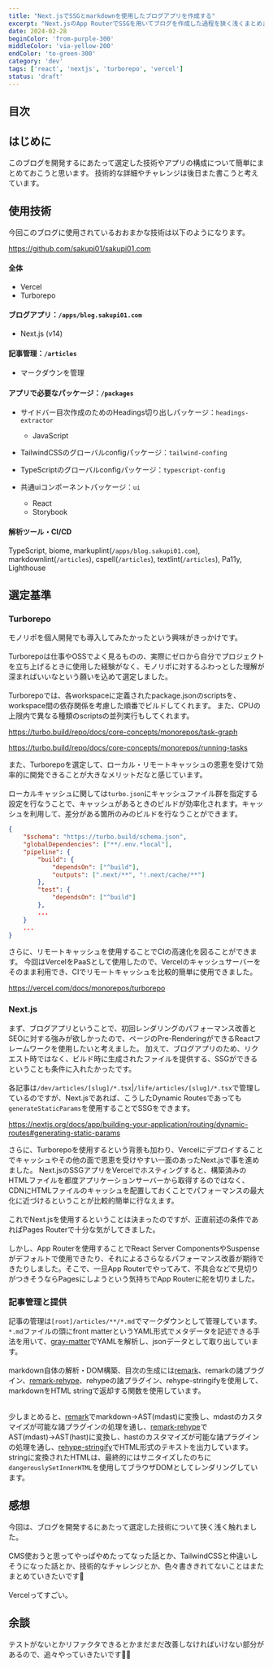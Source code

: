 ```yaml
---
title: "Next.jsでSSGとmarkdownを使用したブログアプリを作成する"
excerpt: "Next.jsのApp RouterでSSGを用いてブログを作成した過程を狭く浅くまとめます。使用技術や技術選定の話が中心です。"
date: 2024-02-28
beginColor: 'from-purple-300'
middleColor: 'via-yellow-200'
endColor: 'to-green-300'
category: 'dev'
tags: ['react', 'nextjs', 'turborepo', 'vercel']
status: 'draft'
---
```

## 目次

## はじめに

このブログを開発するにあたって選定した技術やアプリの構成について簡単にまとめておこうと思います。
技術的な詳細やチャレンジは後日また書こうと考えています。

## 使用技術

今回このブログに使用されているおおまかな技術は以下のようになります。

<https://github.com/sakupi01/sakupi01.com>

#### 全体

- Vercel
- Turborepo

#### ブログアプリ：`/apps/blog.sakupi01.com`

- Next.js (v14)

#### 記事管理：`/articles`

- マークダウンを管理

#### アプリで必要なパッケージ：`/packages`

- サイドバー目次作成のためのHeadings切り出しパッケージ：`headings-extractor`
  - JavaScript
- TailwindCSSのグローバルconfigパッケージ：`tailwind-confing`

- TypeScriptのグローバルconfigパッケージ：`typescript-config`

- 共通uiコンポーネントパッケージ：`ui`
  - React
  - Storybook

#### 解析ツール・CI/CD
<!-- textlint-disable -->
TypeScript, biome, markuplint(`/apps/blog.sakupi01.com`), markdownlint(`/articles`), cspell(`/articles`), textlint(`/articles`), Pa11y, Lighthouse
<!-- textlint-enable -->

## 選定基準

### Turborepo

モノリポを個人開発でも導入してみたかったという興味がきっかけです。
<br/>
<br/>
Turborepoは仕事やOSSでよく見るものの、実際にゼロから自分でプロジェクトを立ち上げるときに使用した経験がなく、モノリポに対するふわっとした理解が深まればいいなという願いを込めて選定しました。
<br/>
<br/>
Turborepoでは、各workspaceに定義されたpackage.jsonのscriptsを、workspace間の依存関係を考慮した順番でビルドしてくれます。
また、CPUの上限内で異なる種類のscriptsの並列実行もしてくれます。

<https://turbo.build/repo/docs/core-concepts/monorepos/task-graph>

<https://turbo.build/repo/docs/core-concepts/monorepos/running-tasks>

また、Turborepoを選定して、ローカル・リモートキャッシュの恩恵を受けて効率的に開発できることが大きなメリットだなと感じています。
<br/>
<br/>
ローカルキャッシュに関しては`turbo.json`にキャッシュファイル群を指定する設定を行なうことで、キャッシュがあるときのビルドが効率化されます。キャッシュを利用して、差分がある箇所のみのビルドを行なうことができます。

```json showLineNumbers {7} title="turbo.json"
{
    "$schema": "https://turbo.build/schema.json",
    "globalDependencies": ["**/.env.*local"],
    "pipeline": {
        "build": {
            "dependsOn": ["^build"],
            "outputs": [".next/**", "!.next/cache/**"]
        },
        "test": {
            "dependsOn": ["^build"]
        },
        ...
    }
    ...
}
```

さらに、リモートキャッシュを使用することでCIの高速化を図ることができます。
今回はVercelをPaaSとして使用したので、Vercelのキャッシュサーバーをそのまま利用でき、CIでリモートキャッシュを比較的簡単に使用できました。

<https://vercel.com/docs/monorepos/turborepo>

### Next.js

まず、ブログアプリということで、初回レンダリングのパフォーマンス改善とSEOに対する強みが欲しかったので、ページのPre-RenderingができるReactフレームワークを使用したいと考えました。
加えて、ブログアプリのため、リクエスト時ではなく、ビルド時に生成されたファイルを提供する、SSGができるということも条件に入れたかったです。
<br/>
<br/>
各記事は`/dev/articles/[slug]/*.tsx`|`/life/articles/[slug]/*.tsx`で管理しているのですが、Next.jsであれば、こうしたDynamic Routesであっても`generateStaticParams`を使用することでSSGをできます。

<https://nextjs.org/docs/app/building-your-application/routing/dynamic-routes#generating-static-params>

さらに、Turborepoを使用するという背景も加わり、Vercelにデプロイすることでキャッシュやその他の面で恩恵を受けやすい一面のあったNext.jsで事を進めました。
Next.jsのSSGアプリをVercelでホスティングすると、構築済みのHTMLファイルを都度アプリケーションサーバーから取得するのではなく、CDNにHTMLファイルのキャッシュを配置しておくことでパフォーマンスの最大化に近づけるということが比較的簡単に行なえます。
<br/>
<br/>
これでNext.jsを使用するということは決まったのですが、正直前述の条件であればPages Routerで十分な気がしてきました。
<br/>
<br/>
しかし、App Routerを使用することでReact Server ComponentsやSuspenseがデフォルトで使用できたり、それによるさらなるパフォーマンス改善が期待できたりしました。そこで、一旦App Routerでやってみて、不具合などで見切りがつきそうならPagesにしようという気持ちでApp Routerに舵を切りました。

### 記事管理と提供

記事の管理は`[root]/articles/**/*.md`でマークダウンとして管理しています。
`*.md`ファイルの頭にfront matterというYAML形式でメタデータを記述できる手法を用いて、[gray-matter](https://www.npmjs.com/package/gray-matter)でYAMLを解析し、jsonデータとして取り出しています。
<br/>
<br/>
markdown自体の解析・DOM構築、目次の生成には[remark](https://github.com/remarkjs/remark)、remarkの諸プラグイン、[remark-rehype](https://github.com/remarkjs/remark-rehype)、rehypeの諸プラグイン、rehype-stringifyを使用して、markdownをHTML stringで返却する関数を使用しています。
<br/>
<br/>
<!-- textlint-disable -->
少しまとめると、[remark](https://github.com/remarkjs/remark)でmarkdown→AST(mdast)に変換し、mdastのカスタマイズが可能な諸プラグインの処理を通し、[remark-rehype](https://github.com/remarkjs/remark-rehype)でAST(mdast)→AST(hast)に変換し、hastのカスタマイズが可能な諸プラグインの処理を通し、[rehype-stringify](https://www.npmjs.com/package/rehype-stringify)でHTML形式のテキストを出力しています。
stringに変換されたHTMLは、最終的にはサニタイズしたのちに`dangerouslySetInnerHTML`を使用してブラウザDOMとしてレンダリングしています。
<!-- textlint-enable -->

## 感想

今回は、ブログを開発するにあたって選定した技術について狭く浅く触れました。
<br/>
<br/>
CMS使おうと思ってやっぱやめたってなった話とか、TailwindCSSと仲違いしそうになった話とか、技術的なチャレンジとか、色々書ききれてないことはまたまとめていきたいです🌸
<br/>
<br/>
Vercelってすごい。

## 余談
<!-- textlint-disable -->
テストがないとかリファクタできるとかまだまだ改善しなければいけない部分があるので、追々やっていきたいです🤸🏻
<!-- textlint-enable -->
